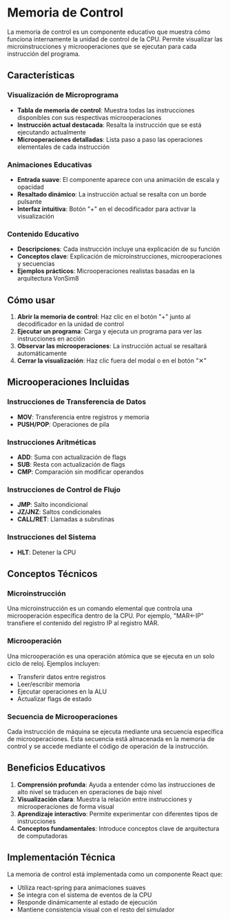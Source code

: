 # Memoria de Control

La memoria de control es un componente educativo que muestra cómo funciona internamente la unidad de control de la CPU. Permite visualizar las microinstrucciones y microoperaciones que se ejecutan para cada instrucción del programa.

## Características

### Visualización de Microprograma
- **Tabla de memoria de control**: Muestra todas las instrucciones disponibles con sus respectivas microoperaciones
- **Instrucción actual destacada**: Resalta la instrucción que se está ejecutando actualmente
- **Microoperaciones detalladas**: Lista paso a paso las operaciones elementales de cada instrucción

### Animaciones Educativas
- **Entrada suave**: El componente aparece con una animación de escala y opacidad
- **Resaltado dinámico**: La instrucción actual se resalta con un borde pulsante
- **Interfaz intuitiva**: Botón "+" en el decodificador para activar la visualización

### Contenido Educativo
- **Descripciones**: Cada instrucción incluye una explicación de su función
- **Conceptos clave**: Explicación de microinstrucciones, microoperaciones y secuencias
- **Ejemplos prácticos**: Microoperaciones realistas basadas en la arquitectura VonSim8

## Cómo usar

1. **Abrir la memoria de control**: Haz clic en el botón "+" junto al decodificador en la unidad de control
2. **Ejecutar un programa**: Carga y ejecuta un programa para ver las instrucciones en acción
3. **Observar las microoperaciones**: La instrucción actual se resaltará automáticamente
4. **Cerrar la visualización**: Haz clic fuera del modal o en el botón "✕"

## Microoperaciones Incluidas

### Instrucciones de Transferencia de Datos
- **MOV**: Transferencia entre registros y memoria
- **PUSH/POP**: Operaciones de pila

### Instrucciones Aritméticas
- **ADD**: Suma con actualización de flags
- **SUB**: Resta con actualización de flags
- **CMP**: Comparación sin modificar operandos

### Instrucciones de Control de Flujo
- **JMP**: Salto incondicional
- **JZ/JNZ**: Saltos condicionales
- **CALL/RET**: Llamadas a subrutinas

### Instrucciones del Sistema
- **HLT**: Detener la CPU

## Conceptos Técnicos

### Microinstrucción
Una microinstrucción es un comando elemental que controla una microoperación específica dentro de la CPU. Por ejemplo, "MAR←IP" transfiere el contenido del registro IP al registro MAR.

### Microoperación
Una microoperación es una operación atómica que se ejecuta en un solo ciclo de reloj. Ejemplos incluyen:
- Transferir datos entre registros
- Leer/escribir memoria
- Ejecutar operaciones en la ALU
- Actualizar flags de estado

### Secuencia de Microoperaciones
Cada instrucción de máquina se ejecuta mediante una secuencia específica de microoperaciones. Esta secuencia está almacenada en la memoria de control y se accede mediante el código de operación de la instrucción.

## Beneficios Educativos

1. **Comprensión profunda**: Ayuda a entender cómo las instrucciones de alto nivel se traducen en operaciones de bajo nivel
2. **Visualización clara**: Muestra la relación entre instrucciones y microoperaciones de forma visual
3. **Aprendizaje interactivo**: Permite experimentar con diferentes tipos de instrucciones
4. **Conceptos fundamentales**: Introduce conceptos clave de arquitectura de computadoras

## Implementación Técnica

La memoria de control está implementada como un componente React que:
- Utiliza react-spring para animaciones suaves
- Se integra con el sistema de eventos de la CPU
- Responde dinámicamente al estado de ejecución
- Mantiene consistencia visual con el resto del simulador 